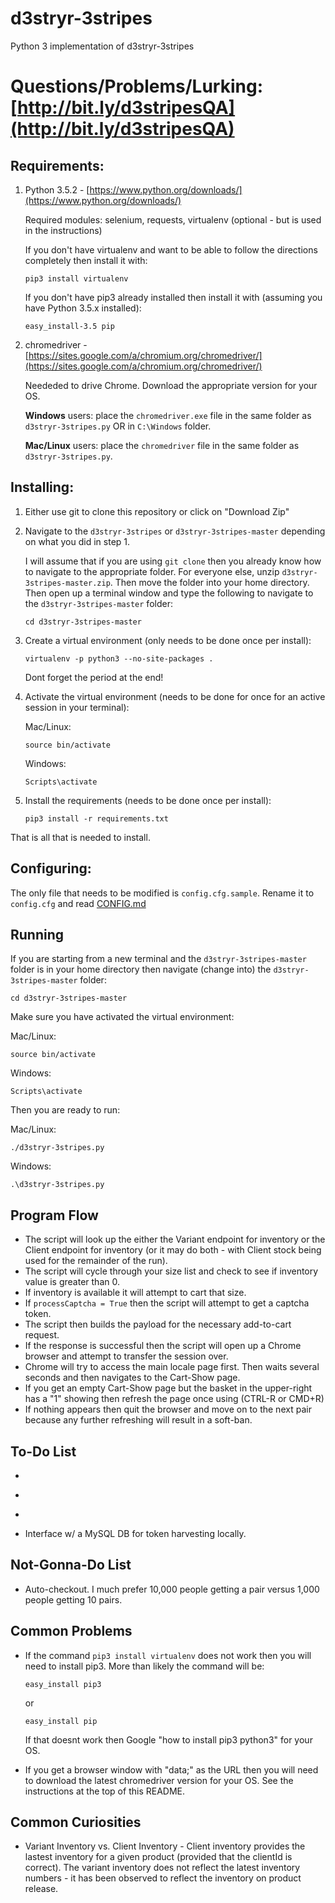 # d3stryr-3stripes
Python 3 implementation of d3stryr-3stripes

# Questions/Problems/Lurking: [http://bit.ly/d3stripesQA](http://bit.ly/d3stripesQA)

## Requirements:
1. Python 3.5.2 - [https://www.python.org/downloads/](https://www.python.org/downloads/)

   Required modules: selenium, requests, virtualenv (optional - but is used in the instructions)

   If you don't have virtualenv and want to be able to follow the directions completely then install it with:

   ```
   pip3 install virtualenv
   ```

   If you don't have pip3 already installed then install it with (assuming you have Python 3.5.x installed):

   ```
   easy_install-3.5 pip
   ```


2. chromedriver - [https://sites.google.com/a/chromium.org/chromedriver/](https://sites.google.com/a/chromium.org/chromedriver/)

   Neededed to drive Chrome.
   Download the appropriate version for your OS.

   **Windows** users: place the `chromedriver.exe` file in the same folder as `d3stryr-3stripes.py` OR in `C:\Windows` folder.

   **Mac/Linux** users: place the `chromedriver` file in the same folder as `d3stryr-3stripes.py`.

## Installing:

1. Either use git to clone this repository or click on "Download Zip"
2. Navigate to the `d3stryr-3stripes` or `d3stryr-3stripes-master` depending on what you did in step 1.

   I will assume that if you are using `git clone` then you already know how to navigate to the appropriate folder. For everyone else, unzip `d3stryr-3stripes-master.zip`.  Then move the folder into your home directory. Then open up a terminal window and type the following to navigate to the `d3stryr-3stripes-master` folder:
   ```
   cd d3stryr-3stripes-master
   ```

3. Create a virtual environment (only needs to be done once per install):

   ```
   virtualenv -p python3 --no-site-packages .
   ```

   Dont forget the period at the end!

4. Activate the virtual environment (needs to be done for once for an active session in your terminal):

   Mac/Linux:
   ```
   source bin/activate
   ```
   Windows:
   ```
   Scripts\activate
   ```

5. Install the requirements (needs to be done once per install):

   ```
   pip3 install -r requirements.txt
   ```

That is all that is needed to install.

## Configuring:

The only file that needs to be modified is `config.cfg.sample`.
Rename it to `config.cfg` and read [CONFIG.md](https://github.com/thenikedestroyer/d3stryr-3stripes/blob/master/CONFIG.md)

## Running
If you are starting from a new terminal and the `d3stryr-3stripes-master` folder is in your home directory then navigate (change into) the `d3stryr-3stripes-master` folder:

```
cd d3stryr-3stripes-master
```

Make sure you have activated the virtual environment:

Mac/Linux:
```
source bin/activate
```
Windows:
```
Scripts\activate
```

Then you are ready to run:

Mac/Linux:
```
./d3stryr-3stripes.py
```
Windows:
```
.\d3stryr-3stripes.py
```

## Program Flow
*  The script will look up the either the Variant endpoint for inventory or the Client endpoint for inventory (or it may do both - with Client stock being used for the remainder of the run).
*  The script will cycle through your size list and check to see if inventory value is greater than 0.
*  If inventory is available it will attempt to cart that size.
*  If `processCaptcha = True` then the script will attempt to get a captcha token.
*  The script then builds the payload for the necessary add-to-cart request.
*  If the response is successful then the script will open up a Chrome browser and attempt to transfer the session over.
*  Chrome will try to access the main locale page first. Then waits several seconds and then navigates to the Cart-Show page.
*  If you get an empty Cart-Show page but the basket in the upper-right has a "1" showing then refresh the page once using (CTRL-R or CMD+R)
*  If nothing appears then quit the browser and move on to the next pair because any further refreshing will result in a soft-ban.

## To-Do List
  * ~~~Comment parts of the code so that it can be used as a learning tool.~~~
  * ~~~Add in the abililty to manually solve captchas if desired.~~~
  * ~~~Adjust terminal coloring for Windows.~~~
  * Interface w/ a MySQL DB for token harvesting locally.

## Not-Gonna-Do List
  * Auto-checkout. I much prefer 10,000 people getting a pair versus 1,000 people getting 10 pairs.

## Common Problems
  * If the command `pip3 install virtualenv` does not work then you will need to install pip3. More than likely the command will be:

    ```
    easy_install pip3
    ```

    or

    ```
    easy_install pip
    ```
    If that doesnt work then Google "how to install pip3 python3" for your OS.
  * If you get a browser window with "data;" as the URL then you will need to download the latest chromedriver version for your OS.  See the instructions at the top of this README.

## Common Curiosities
  * Variant Inventory vs. Client Inventory - Client inventory provides the lastest inventory for a given product (provided that the clientId is correct). The variant inventory does not reflect the latest inventory numbers - it has been observed to reflect the inventory on product release.  
